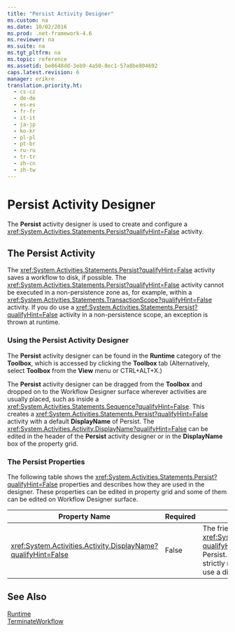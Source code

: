```yaml
---
title: "Persist Activity Designer"
ms.custom: na
ms.date: 10/02/2016
ms.prod: .net-framework-4.6
ms.reviewer: na
ms.suite: na
ms.tgt_pltfrm: na
ms.topic: reference
ms.assetid: be8648dd-3eb9-4a50-8ec1-57a8be804692
caps.latest.revision: 6
manager: erikre
translation.priority.ht: 
  - cs-cz
  - de-de
  - es-es
  - fr-fr
  - it-it
  - ja-jp
  - ko-kr
  - pl-pl
  - pt-br
  - ru-ru
  - tr-tr
  - zh-cn
  - zh-tw
---
```

# Persist Activity Designer
The **Persist** activity designer is used to create and configure a <xref:System.Activities.Statements.Persist?qualifyHint=False> activity.  
  
## The Persist Activity  
 The <xref:System.Activities.Statements.Persist?qualifyHint=False> activity saves a workflow to disk, if possible. The <xref:System.Activities.Statements.Persist?qualifyHint=False> activity cannot be executed in a non-persistence zone as, for example, within a <xref:System.Activities.Statements.TransactionScope?qualifyHint=False> activity. If you do use a <xref:System.Activities.Statements.Persist?qualifyHint=False> activity in a non-persistence scope, an exception is thrown at runtime.  
  
### Using the Persist Activity Designer  
 The **Persist** activity designer can be found in the **Runtime** category of the **Toolbox**, which is accessed by clicking the **Toolbox** tab (Alternatively, select **Toolbox** from the **View** menu or CTRL+ALT+X.)  
  
 The **Persist** activity designer can be dragged from the **Toolbox** and dropped on to the Workflow Designer surface wherever activities are usually placed, such as inside a <xref:System.Activities.Statements.Sequence?qualifyHint=False>. This creates a <xref:System.Activities.Statements.Persist?qualifyHint=False> activity with a default **DisplayName** of Persist. The <xref:System.Activities.Activity.DisplayName?qualifyHint=False> can be edited in the header of the **Persist** activity designer or in the **DisplayName** box of the property grid.  
  
### The Persist Properties  
 The following table shows the <xref:System.Activities.Statements.Persist?qualifyHint=False> properties and describes how they are used in the designer. These properties can be edited in property grid and some of them can be edited on Workflow Designer surface.  
  
|Property Name|Required|Usage|  
|-------------------|--------------|-----------|  
|<xref:System.Activities.Activity.DisplayName?qualifyHint=False>|False|The friendly name of the <xref:System.Activities.Statements.Persist?qualifyHint=False> activity. The default is Persist. Although the display name is not strictly required, it is a best practice to use a display name.|  
  
## See Also  
 [Runtime](../WF_Design/Runtime-Activity-Designers.md)   
 [TerminateWorkflow](../WF_Design/TerminateWorkflow-Activity-Designer.md)